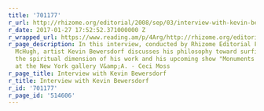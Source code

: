 ```yaml
---
title: '701177'
r_url: http://rhizome.org/editorial/2008/sep/03/interview-with-kevin-bewersdorf/
r_date: 2017-01-27 17:52:52.371000000 Z
r_wrapped_url: https://www.reading.am/p/4Arg/http://rhizome.org/editorial/2008/sep/03/interview-with-kevin-bewersdorf/
r_page_description: In this interview, conducted by Rhizome Editorial Fellow Gene
  McHugh, artist Kevin Bewersdorf discusses his philosophy toward surfing the web,
  the spiritual dimension of his work and his upcoming show "Monuments to the INFOspirit"
  at the New York gallery V&amp;A. - Ceci Moss
r_page_title: Interview with Kevin Bewersdorf
r_title: Interview with Kevin Bewersdorf
r_id: '701177'
r_page_id: '514606'
---
```


